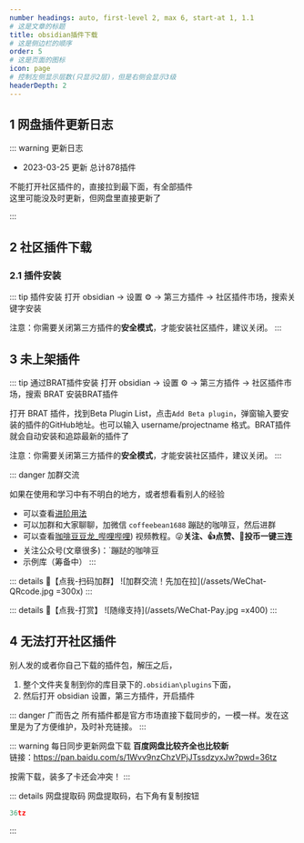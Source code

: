 ```yaml
---
number headings: auto, first-level 2, max 6, start-at 1, 1.1
# 这是文章的标题
title: obsidian插件下载
# 这是侧边栏的顺序
order: 5
# 这是页面的图标
icon: page
# 控制左侧显示层数(只显示2层)，但是右侧会显示3级
headerDepth: 2
---
```

## 1 网盘插件更新日志
::: warning 更新日志
- 2023-03-25 更新 总计878插件

不能打开社区插件的，直接拉到最下面，有全部插件  
这里可能没及时更新，但网盘里直接更新了

:::

## 2 社区插件下载
### 2.1 插件安装
::: tip 插件安装
打开 obsidian → 设置 ⚙️ → 第三方插件 → 社区插件市场，搜索关键字安装

注意：你需要关闭第三方插件的**安全模式**，才能安装社区插件，建议关闭。
:::

## 3 未上架插件
::: tip 通过BRAT插件安装
打开 obsidian → 设置 ⚙️ → 第三方插件 → 社区插件市场，搜索 BRAT 安装BRAT插件

打开 BRAT 插件，找到Beta Plugin List，点击`Add Beta plugin`，弹窗输入要安装的插件的GitHub地址。也可以输入 username/projectname 格式。BRAT插件就会自动安装和追踪最新的插件了

注意：你需要关闭第三方插件的**安全模式**，才能安装社区插件，建议关闭。
:::

::: danger 加群交流

如果在使用和学习中有不明白的地方，或者想看看别人的经验
- 可以查看[进阶用法](/zh/advanced)
- 可以加群和大家聊聊，加微信 `coffeebean1688` 蹦跶的咖啡豆，然后进群
- 可以查看[咖啡豆豆龙_哔哩哔哩](https://space.bilibili.com/618777356)) 视频教程。😜**关注、👍点赞、📀投币一键三连**
- 关注公众号(文章很多)：`蹦跶的咖啡豆
- 示例库（筹备中）
:::

::: details 🌱【点我-扫码加群】
![加群交流！先加在拉](/assets/WeChat-QRcode.jpg =300x) 
::: 

::: details 🍻【点我-打赏】
![随缘支持](/assets/WeChat-Pay.jpg =x400)
::: 

## 4 无法打开社区插件
别人发的或者你自己下载的插件包，解压之后，
1. 整个文件夹复制到你的库目录下的`.obsidian\plugins`下面，
2. 然后打开 obsidian 设置，第三方插件，开启插件

::: danger 广而告之
所有插件都是官方市场直接下载同步的，一模一样。发在这里是为了方便维护，及时补充链接。
:::

::: warning 每日同步更新网盘下载
**百度网盘比较齐全也比较新**  
链接：https://pan.baidu.com/s/1Wvv9nzChzVPjJTssdzyxJw?pwd=36tz 

按需下载，装多了卡还会冲突！
:::

::: details 网盘提取码
网盘提取码，右下角有复制按钮
```lua
36tz
```
:::


